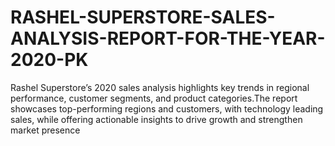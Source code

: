# RASHEL-SUPERSTORE-SALES-ANALYSIS-REPORT-FOR-THE-YEAR-2020-PK
Rashel Superstore’s 2020 sales analysis highlights key trends in regional performance, customer segments, and product categories.The report showcases top-performing regions and customers, with technology leading sales, while offering actionable insights to drive growth and strengthen market presence
